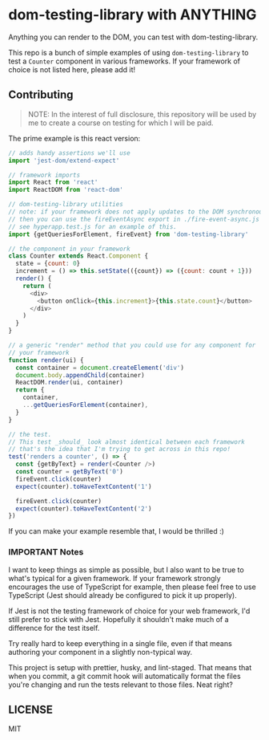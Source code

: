 # dom-testing-library with ANYTHING

Anything you can render to the DOM, you can test with dom-testing-library.

This repo is a bunch of simple examples of using `dom-testing-library` to test a
`Counter` component in various frameworks. If your framework of choice is not
listed here, please add it!

## Contributing

> NOTE: In the interest of full disclosure, this repository will be used by me
> to create a course on testing for which I will be paid.

The prime example is this react version:

```javascript
// adds handy assertions we'll use
import 'jest-dom/extend-expect'

// framework imports
import React from 'react'
import ReactDOM from 'react-dom'

// dom-testing-library utilities
// note: if your framework does not apply updates to the DOM synchronously
// then you can use the fireEventAsync export in ./fire-event-async.js
// see hyperapp.test.js for an example of this.
import {getQueriesForElement, fireEvent} from 'dom-testing-library'

// the component in your framework
class Counter extends React.Component {
  state = {count: 0}
  increment = () => this.setState(({count}) => ({count: count + 1}))
  render() {
    return (
      <div>
        <button onClick={this.increment}>{this.state.count}</button>
      </div>
    )
  }
}

// a generic "render" method that you could use for any component for
// your framework
function render(ui) {
  const container = document.createElement('div')
  document.body.appendChild(container)
  ReactDOM.render(ui, container)
  return {
    container,
    ...getQueriesForElement(container),
  }
}

// the test.
// This test _should_ look almost identical between each framework
// that's the idea that I'm trying to get across in this repo!
test('renders a counter', () => {
  const {getByText} = render(<Counter />)
  const counter = getByText('0')
  fireEvent.click(counter)
  expect(counter).toHaveTextContent('1')

  fireEvent.click(counter)
  expect(counter).toHaveTextContent('2')
})
```

If you can make your example resemble that, I would be thrilled :)

### IMPORTANT Notes

I want to keep things as simple as possible, but I also want to be true to
what's typical for a given framework. If your framework strongly encourages the
use of TypeScript for example, then please feel free to use TypeScript (Jest
should already be configured to pick it up properly).

If Jest is not the testing framework of choice for your web framework, I'd still
prefer to stick with Jest. Hopefully it shouldn't make much of a difference for
the test itself.

Try really hard to keep everything in a single file, even if that means
authoring your component in a slightly non-typical way.

This project is setup with prettier, husky, and lint-staged. That means that
when you commit, a git commit hook will automatically format the files you're
changing and run the tests relevant to those files. Neat right?

## LICENSE

MIT
